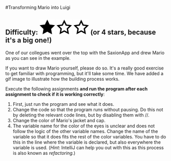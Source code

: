 #Transforming Mario into Luigi 
## Difficulty: ![Filled](../resources/star-filled.svg) ![Filled](../resources/star-outlined.svg) ![Outlined](../resources/star-outlined.svg) (or 4 stars, because it's a big one!) 

One of our collegues went over the top with the SaxionApp and drew Mario as you can see in the example.

If you want to draw Mario yourself, please do so. It's a really good exercise to get familiar with programming, but it'll take some time. We have added a gif image to illustrate how the building process works.

Execute the following assignments **and run the program after each assignment to check if it is working correctly**:
1. First, just run the program and see what it does.
2. Change the code so that the program runs without pausing. Do this not by deleting the relevant code lines, but by disabling them with //.
3. Change the color of Mario's jacket and cap.
4. The variable name for the color of the eyes is unclear and does not follow the logic of the other variable names. Change the name of the variable so that it does fits the rest of the color variables. You have to do this in the line where the variable is declared, but also everywhere the variable is used. (_Hint_: IntelliJ can help you out with this as this process is also known as _refactoring_.)  
 



